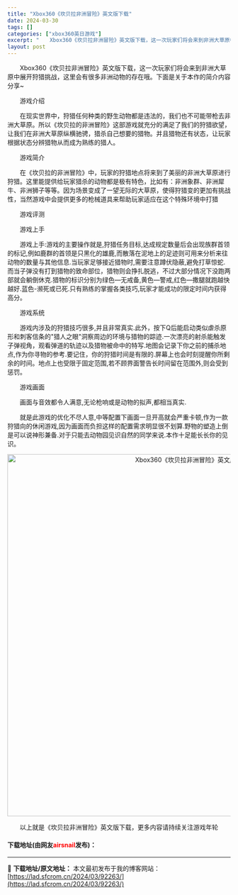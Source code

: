 ```yaml
---
title: "Xbox360《坎贝拉非洲冒险》英文版下载"
date: 2024-03-30
tags: []
categories: ["xbox360英日游戏"]
excerpt: "　　Xbox360《坎贝拉非洲冒险》英文版下载，这一次玩家们将会来到非洲大草原中展开狩猎挑战，这里会有很多非洲动物的存在哦。下面是关于本作的简介内容分享~ 　　游戏介绍 　　在现实世界中，狩猎任何种类的野生动物都是违法的，我们也不可能带枪去非洲大草原。所以《坎贝拉的非洲冒险》这部游戏就充分的满足了我&hellip;"
layout: post
---
```


 <p>　　Xbox360《坎贝拉非洲冒险》英文版下载，这一次玩家们将会来到非洲大草原中展开狩猎挑战，这里会有很多非洲动物的存在哦。下面是关于本作的简介内容分享~</p> <p>　　游戏介绍</p> <p>　　在现实世界中，狩猎任何种类的野生动物都是违法的，我们也不可能带枪去非洲大草原。所以《坎贝拉的非洲冒险》这部游戏就充分的满足了我们的狩猎欲望，让我们在非洲大草原纵横驰骋，猎杀自己想要的猎物。并且猎物还有状态，让玩家根据状态分辨猎物从而成为熟练的猎人。</p> <p>　　游戏简介</p> <p>　　在《坎贝拉的非洲冒险》中，玩家的狩猎地点将来到了美丽的非洲大草原进行狩猎。这里能提供给玩家猎杀的动物都是极有特色，比如有：非洲象群、非洲犀牛、非洲狮子等等。因为场景变成了一望无际的大草原，使得狩猎变的更加有挑战性，当然游戏中会提供更多的枪械道具来帮助玩家适应在这个特殊环境中打猎</p> <p>　　游戏评测</p> <p>　　游戏上手</p> <p>　　游戏上手:游戏的主要操作就是,狩猎任务目标,达成规定数量后会出现族群首领的标记,例如鹿群的首领是只黑化的雄鹿,而散落在泥地上的足迹则可用来分析来往动物的数量与其他信息.当玩家足够接近猎物时,需要注意蹲伏隐蔽,避免打草惊蛇.而当子弹没有打到猎物的致命部位，猎物则会挣扎脱逃，不过大部分情况下没跑两部就会躺倒休克.猎物的标识分别为绿色&mdash;无戒备,黄色&mdash;警戒,红色&mdash;撒腿就跑越快越好.蓝色-濒死或已死.只有熟练的掌握各类技巧,玩家才能成功的限定时间内获得高分。</p> <p>　　游戏系统</p> <p>　　游戏内涉及的狩猎技巧很多,并且非常真实.此外，按下Q后能启动类似虐杀原形和刺客信条的&quot;猎人之眼&quot;洞察周边的环境与猎物的踪迹.一次漂亮的射杀能触发子弹视角，观看弹道的轨迹以及猎物被命中的特写.地图会记录下你之前的捕杀地点,作为你寻物的参考.要记住，你的狩猎时间是有限的.屏幕上也会时刻提醒你所剩余的时间。地点上也受限于固定范围,若不顾界面警告长时间留在范围外,则会受到惩罚。</p> <p>　　游戏画面</p> <p>　　画面与音效都令人满意,无论枪响或是动物的拟声,都相当真实.</p> <p>　　就是此游戏的优化不尽人意,中等配置下画面一旦开高就会严重卡顿,作为一款狩猎向的休闲游戏,因为画面而负担这样的配置需求明显很不划算.野物的塑造上倒是可以说神形兼备.对于只能去动物园见识自然的同学来说.本作十足能长长你的见识。</p> <p align="center"><img align="" border="0" src="https://lad.sfcrom.cn/wp-content/uploads/2024/03/20240330_6607d5151de2a.jpg" width="817" alt="Xbox360《坎贝拉非洲冒险》英文版下载" /></p> <p>　　以上就是《坎贝拉非洲冒险》英文版下载，更多内容请持续关注游戏年轮</p> <p><h4>下载地址(由网友<font color="red">airsnail</font>发布)：</h4></p> 

---
📖 **下载地址/原文地址：** 本文最初发布于我的博客网站：[https://lad.sfcrom.cn/2024/03/92263/](https://lad.sfcrom.cn/2024/03/92263/)
